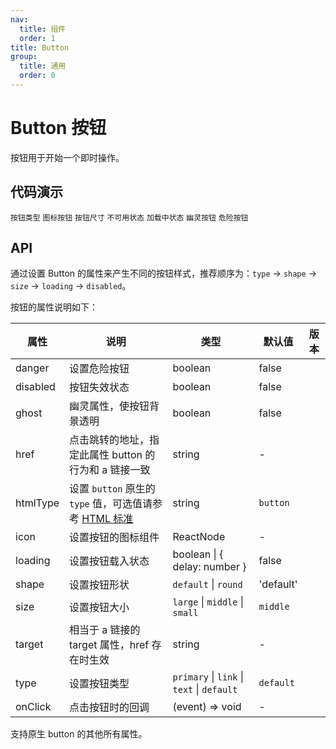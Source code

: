```yaml
---
nav:
  title: 组件
  order: 1
title: Button
group:
  title: 通用
  order: 0
---
```


# Button 按钮

按钮用于开始一个即时操作。

## 代码演示

<!-- prettier-ignore -->
<code src="./demo/basic.tsx">按钮类型</code>
<code src="./demo/icon.tsx">图标按钮</code>
<code src="./demo/size.tsx">按钮尺寸</code>
<code src="./demo/disabled.tsx">不可用状态</code>
<code src="./demo/loading.tsx">加载中状态</code>
<code src="./demo/ghost.tsx">幽灵按钮</code>
<code src="./demo/danger.tsx">危险按钮</code>

## API

通过设置 Button 的属性来产生不同的按钮样式，推荐顺序为：`type` -> `shape` -> `size` -> `loading` -> `disabled`。

按钮的属性说明如下：

| 属性     | 说明                                                                                                                                 | 类型                                       | 默认值    | 版本 |
| -------- | ------------------------------------------------------------------------------------------------------------------------------------ | ------------------------------------------ | --------- | ---- |
| danger   | 设置危险按钮                                                                                                                         | boolean                                    | false     |      |
| disabled | 按钮失效状态                                                                                                                         | boolean                                    | false     |      |
| ghost    | 幽灵属性，使按钮背景透明                                                                                                             | boolean                                    | false     |      |
| href     | 点击跳转的地址，指定此属性 button 的行为和 a 链接一致                                                                                | string                                     | -         |      |
| htmlType | 设置 `button` 原生的 `type` 值，可选值请参考 [HTML 标准](https://developer.mozilla.org/en-US/docs/Web/HTML/Element/button#attr-type) | string                                     | `button`  |      |
| icon     | 设置按钮的图标组件                                                                                                                   | ReactNode                                  | -         |      |
| loading  | 设置按钮载入状态                                                                                                                     | boolean \| { delay: number }               | false     |      |
| shape    | 设置按钮形状                                                                                                                         | `default` \| `round`                       | 'default' |      |
| size     | 设置按钮大小                                                                                                                         | `large` \| `middle` \| `small`             | `middle`  |      |
| target   | 相当于 a 链接的 target 属性，href 存在时生效                                                                                         | string                                     | -         |      |
| type     | 设置按钮类型                                                                                                                         | `primary` \| `link` \| `text` \| `default` | `default` |      |
| onClick  | 点击按钮时的回调                                                                                                                     | (event) => void                            | -         |      |

支持原生 button 的其他所有属性。
